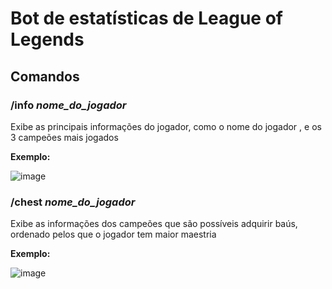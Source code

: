 # Bot de estatísticas de League of Legends

## Comandos

### /info <i>nome_do_jogador</i>

Exibe as principais informações do jogador, como o nome do jogador , e os 3 campeões mais jogados

**Exemplo:**

![image](https://user-images.githubusercontent.com/67433096/167489172-be9c66e3-b749-42d6-9d83-78e61cbdf354.png) <br>

### /chest <i>nome_do_jogador</i>

Exibe as informações dos campeões que são possíveis adquirir baús, ordenado pelos que o jogador tem maior maestria 

**Exemplo:**

![image](https://user-images.githubusercontent.com/67433096/167480738-b47d44be-e134-4a90-9bcd-2be99791dcfc.png) <br>



